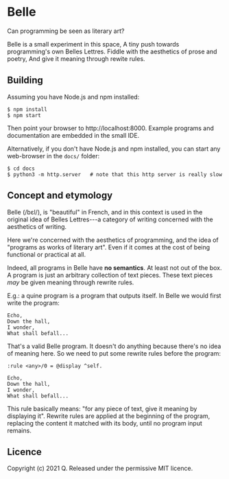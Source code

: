 # Belle

Can programming be seen as literary art?

Belle is a small experiment in this space,
A tiny push towards programming's own Belles Lettres.
Fiddle with the aesthetics of prose and poetry,
And give it meaning through rewite rules.

## Building

Assuming you have Node.js and npm installed:

    $ npm install
    $ npm start

Then point your browser to http://localhost:8000. Example programs and
documentation are embedded in the small IDE.

Alternatively, if you don't have Node.js and npm installed, you
can start any web-browser in the `docs/` folder:

    $ cd docs
    $ python3 -m http.server   # note that this http server is really slow

## Concept and etymology

Belle (/bɛl/), is "beautiful" in French, and in this context is
used in the original idea of Belles Lettres---a category of writing
concerned with the aesthetics of writing.

Here we're concerned with the aesthetics of programming, and the
idea of "programs as works of literary art". Even if it comes at
the cost of being functional or practical at all.

Indeed, all programs in Belle have **no semantics**. At least not
out of the box. A program is just an arbitrary collection of text
pieces. These text pieces _may_ be given meaning through rewrite
rules.

E.g.: a quine program is a program that outputs itself. In Belle
we would first write the program:

```
Echo,
Down the hall,
I wonder,
What shall befall...
```

That's a valid Belle program. It doesn't do anything because there's
no idea of meaning here. So we need to put some rewrite rules before
the program:

```
:rule <any>/0 = @display ^self.

Echo,
Down the hall,
I wonder,
What shall befall...
```

This rule basically means: "for any piece of text, give it meaning
by displaying it". Rewrite rules are applied at the beginning of
the program, replacing the content it matched with its body, until
no program input remains.

## Licence

Copyright (c) 2021 Q.
Released under the permissive MIT licence.
